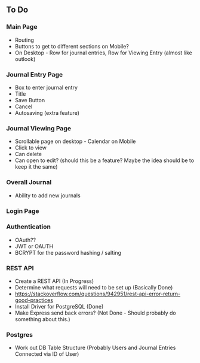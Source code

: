 ## To Do

### Main Page
- Routing
- Buttons to get to different sections on Mobile?
- On Desktop - Row for journal entries, Row for Viewing Entry (almost like outlook)

### Journal Entry Page
- Box to enter journal entry
- Title
- Save Button
- Cancel
- Autosaving (extra feature)

### Journal Viewing Page
- Scrollable page on desktop - Calendar on Mobile
- Click to view
- Can delete
- Can open to edit? (should this be a feature? Maybe the idea should be to keep it the same)

### Overall Journal
- Ability to add new journals

### Login Page

### Authentication
- OAuth??
- JWT or OAUTH
- BCRYPT for the password hashing / salting

### REST API
- Create a REST API (In Progress)
- Determine what requests will need to be set up (Basically Done)
- https://stackoverflow.com/questions/942951/rest-api-error-return-good-practices
- Install Driver for PostgreSQL (Done)
- Make Express send back errors? (Not Done - Should probably do something about this.)

### Postgres
- Work out DB Table Structure (Probably Users and Journal Entries Connected via ID of User)
